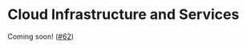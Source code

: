 # Cloud Infrastructure and Services

Coming soon! ([#62](https://github.com/uw-ssec/rse-guidelines/issues/62))